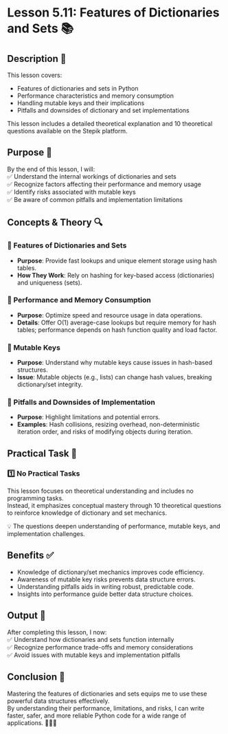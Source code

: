# Lesson 5.11: Features of Dictionaries and Sets 📚

## Description 📝

This lesson covers:

-   Features of dictionaries and sets in Python
-   Performance characteristics and memory consumption
-   Handling mutable keys and their implications
-   Pitfalls and downsides of dictionary and set implementations

This lesson includes a detailed theoretical explanation and 10 theoretical questions available on the Stepik platform.

## Purpose 🎯

By the end of this lesson, I will:  
✅ Understand the internal workings of dictionaries and sets  
✅ Recognize factors affecting their performance and memory usage  
✅ Identify risks associated with mutable keys  
✅ Be aware of common pitfalls and implementation limitations

## Concepts & Theory 🔍

### 🔹 Features of Dictionaries and Sets

-   **Purpose**: Provide fast lookups and unique element storage using hash tables.
-   **How They Work**: Rely on hashing for key-based access (dictionaries) and uniqueness (sets).

### 🔹 Performance and Memory Consumption

-   **Purpose**: Optimize speed and resource usage in data operations.
-   **Details**: Offer O(1) average-case lookups but require memory for hash tables; performance depends on hash function quality and load factor.

### 🔹 Mutable Keys

-   **Purpose**: Understand why mutable keys cause issues in hash-based structures.
-   **Issue**: Mutable objects (e.g., lists) can change hash values, breaking dictionary/set integrity.

### 🔹 Pitfalls and Downsides of Implementation

-   **Purpose**: Highlight limitations and potential errors.
-   **Examples**: Hash collisions, resizing overhead, non-deterministic iteration order, and risks of modifying objects during iteration.

## Practical Task 🧪

### 1️⃣ **No Practical Tasks**

This lesson focuses on theoretical understanding and includes no programming tasks.  
Instead, it emphasizes conceptual mastery through 10 theoretical questions to reinforce knowledge of dictionary and set mechanics.

💡 The questions deepen understanding of performance, mutable keys, and implementation challenges.

## Benefits ✅

-   Knowledge of dictionary/set mechanics improves code efficiency.
-   Awareness of mutable key risks prevents data structure errors.
-   Understanding pitfalls aids in writing robust, predictable code.
-   Insights into performance guide better data structure choices.

## Output 📜

After completing this lesson, I now:  
✅ Understand how dictionaries and sets function internally  
✅ Recognize performance trade-offs and memory considerations  
✅ Avoid issues with mutable keys and implementation pitfalls

## Conclusion 🚀

Mastering the features of dictionaries and sets equips me to use these powerful data structures effectively.  
By understanding their performance, limitations, and risks, I can write faster, safer, and more reliable Python code for a wide range of applications. 🧑‍💻✨
